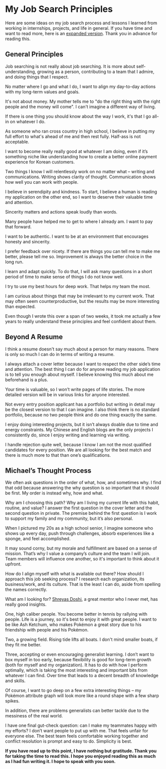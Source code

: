 
# My Job Search Principles

Here are some ideas on my job search process and lessons I learned from working in internships, projects, and life in general. If you have time and want to read more, here is an [expanded version](https://michaelhe.me/jobsearchmore). Thank you in advance for reading this.

## General Principles

Job searching is not really about job searching. It is more about self-understanding, growing as a person, contributing to a team that I admire, and doing things that I respect. 

No matter where I go and what I do, I want to align my day-to-day actions with my long-term values and goals. 

It's not about money. My mother tells me to "do the right thing with the right people and the money will come". I can't imagine a different way of living.

If there is one thing you should know about the way I work, it's that I go all-in on whatever I do.

As someone who ran cross country in high school, I believe in putting my full effort to what's ahead of me and then rest fully. Half-ass is not acceptable. 

I want to become really really good at whatever I am doing, even if it’s something niche like understanding how to create a better online payment experience for Korean customers. 

Two things I know I will relentlessly work on no matter what – writing and communications. Writing shows clarity of thought. Communication shows how well you can work with people.

I believe in serendipity and kindness. To start, I believe a human is reading my application on the other end, so I want to deserve their valuable time and attention. 

Sincerity matters and actions speak loudly than words.

Many people have helped me to get to where I already am. I want to pay that forward.

I want to be authentic. I want to be at an environment that encourages honesty and sincerity.

I prefer feedback over nicety. If there are things you can tell me to make me better, please tell me so. Improvement is always the better choice in the long run.

I learn and adapt quickly. To do that, I will ask many questions in a short period of time to make sense of things I do not know well.

I try to use my best hours for deep work. That helps my team the most.

I am curious about things that may be irrelevant to my current work. That may often seem counterproductive, but the results may be more interesting than expected.

Even though I wrote this over a span of two weeks, it took me actually a few years to really understand these principles and feel confident about them.

## Beyond A Resume

I think a resume doesn't say much about a person for many reasons. There is only so much I can do in terms of writing a resume.

I always attach a cover letter because I want to respect the other side’s time and attention. The best thing I can do for anyone reading my job application is to tell you enough about myself. I believe knowing this much about me beforehand is a plus. 

Your time is valuable, so I won’t write pages of life stories. The more detailed version will be in various links for anyone interested. 

Not every entry position applicant has a portfolio but writing in detail may be the closest version to that I can imagine. I also think there is no standard portfolio, because no two people think and do one thing exactly the same.

I enjoy doing interesting projects, but it isn’t always doable due to time and energy constraints. My Chinese and English blogs are the only projects I consistently do, since I enjoy writing and learning via writing. 

I handle rejection quite well, because I know I am not the most qualified candidates for every position. We are all looking for the best match and there is much more to that than one’s qualifications.

## Michael’s Thought Process

We often ask questions in the order of what, how, and sometimes why. I find that odd because answering the why question is so important that it should be first. My order is instead why, how and what. 

Why am I choosing this path? Why am I living my current life with this habit, routine, and value? I answer the first question in the cover letter and the second question in private. The premise behind the first question is I work to support my family and my community, but it’s also personal. 

When I pictured my 20s as a high school senior, I imagine someone who shows up every day, push through challenges, absorb experiences like a sponge, and feel accomplished. 

It may sound corny, but my morale and fulfillment are based on a sense of mission. That’s why I value a company’s culture and the team I will join. Team members will influence one another, so it's important to think about it upfront.

How do I align myself with what is available out there? How should I approach this job seeking process? I research each organization, its business/work, and its culture. That is the least I can do, aside from spelling the names correctly.

What am I looking for? [Shreyas Doshi](https://twitter.com/shreyas/status/1306640960282001408), a great mentor who I never met, has really good insights.

One, high caliber people. You become better in tennis by rallying with people. Life is a journey, so it's best to enjoy it with great people. I want to be like Ash Ketchum, who makes Pokémon a great story due to his friendship with people and his Pokémon.

Two, a growing field. Rising tide lifts all boats. I don't mind smaller boats, if they fit me better.

Three, accepting or even encouraging generalist learning. I don’t want to box myself in too early, because flexibility is good for long-term growth (both for myself and my organization). It has to do with how I perform optimally, which is taking the most interesting and important bits from whatever I can find. Over time that leads to a decent breadth of knowledge and skills. 

Of course, I want to go deep on a few extra interesting things – my Pokémon attribute graph will look more like a round shape with a few sharp spikes. 

In addition, there are problems generalists can better tackle due to the messiness of the real world. 

I have one final gut-check question: can I make my teammates happy with my efforts? I don’t want people to put up with me. That feels unfair for everyone else. The best team feels comfortable working together and conflict resolution is prompt and easy to do. Simplicity is best.

**If you have read up to this point, I have nothing but gratitude. Thank you for taking the time to read this. I hope you enjoyed reading this as much as I had fun writing it. I hope to speak with you soon.**

